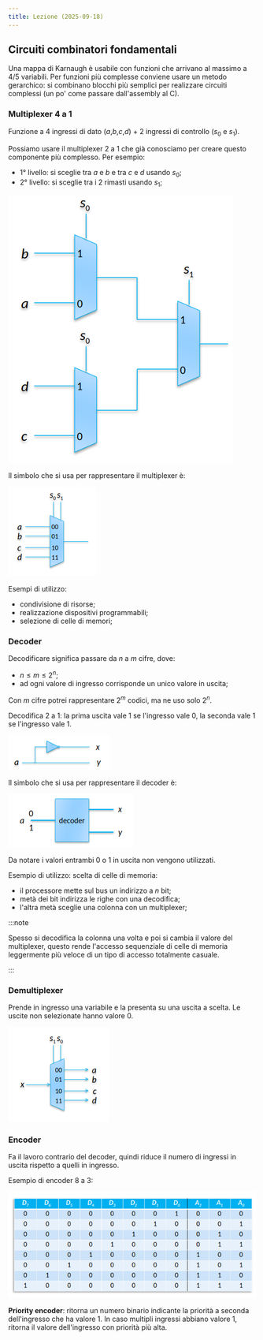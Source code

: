 ```yaml
---
title: Lezione (2025-09-18)
---
```


## Circuiti combinatori fondamentali

Una mappa di Karnaugh è usabile con funzioni che arrivano al massimo a 4/5
variabili. Per funzioni più complesse conviene usare un metodo gerarchico: si
combinano blocchi più semplici per realizzare circuiti complessi (un po' come
passare dall'assembly al C).

### Multiplexer 4 a 1

Funzione a 4 ingressi di dato ($a$,$b$,$c$,$d$) + 2 ingressi di controllo ($s_0$
e $s_1$).

Possiamo usare il multiplexer 2 a 1 che già conosciamo per creare questo
componente più complesso. Per esempio:

- 1° livello: si sceglie tra $a$ e $b$ e tra $c$ e $d$ usando $s_0$;
- 2° livello: si sceglie tra i 2 rimasti usando $s_1$;

![Circuito del multiplexer 4 a 1](../../../../../images/circuito-multiplexer-4-a-1.png)

Il simbolo che si usa per rappresentare il multiplexer è:

![Simbolo del multiplexer 4 a 1](../../../../../images/simbolo-multiplexer-4-a-1.png)

Esempi di utilizzo:

- condivisione di risorse;
- realizzazione dispositivi programmabili;
- selezione di celle di memori;

### Decoder

Decodificare significa passare da $n$ a $m$ cifre, dove:

- $n \leq m \leq 2^n$;
- ad ogni valore di ingresso corrisponde un unico valore in uscita;

Con $m$ cifre potrei rappresentare $2^m$ codici, ma ne uso solo $2^n$.

Decodifica 2 a 1: la prima uscita vale 1 se l'ingresso vale 0, la seconda vale 1
se l'ingresso vale 1.

![Circuito del decoder 2 a 1](../../../../../images/circuito-decoder-2-a-1.png)

Il simbolo che si usa per rappresentare il decoder è:

![Simbolo del decoder 2 a 1](../../../../../images/simbolo-decoder-2-a-1.png)

Da notare i valori entrambi 0 o 1 in uscita non vengono utilizzati.

Esempio di utilizzo: scelta di celle di memoria:

- il processore mette sul bus un indirizzo a $n$ bit;
- metà dei bit indirizza le righe con una decodifica;
- l'altra metà sceglie una colonna con un multiplexer;

:::note

Spesso si decodifica la colonna una volta e poi si cambia il valore del
multiplexer, questo rende l'accesso sequenziale di celle di memoria leggermente
più veloce di un tipo di accesso totalmente casuale.

:::

### Demultiplexer

Prende in ingresso una variabile e la presenta su una uscita a scelta. Le uscite
non selezionate hanno valore 0.

![Simbolo del demultiplexer 1 a 4](../../../../../images/simbolo-demultiplexer-1-a-4.png)

### Encoder

Fa il lavoro contrario del decoder, quindi riduce il numero di ingressi in
uscita rispetto a quelli in ingresso.

Esempio di encoder 8 a 3:

![Tabella encoder 8 a 3](../../../../../images/tabella-encoder-8-a-3.png)

**Priority encoder**: ritorna un numero binario indicante la priorità a seconda
dell'ingresso che ha valore 1. In caso multipli ingressi abbiano valore 1,
ritorna il valore dell'ingresso con priorità più alta.
